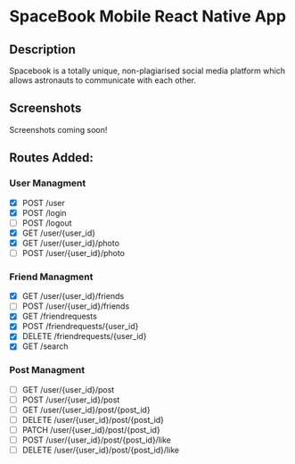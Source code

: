 # SpaceBook Mobile React Native App

## Description
Spacebook is a totally unique, non-plagiarised social media platform which allows astronauts to communicate with each other.

## Screenshots
Screenshots coming soon!

## Routes Added:

### User Managment
- [x] POST /user
- [x] POST /login
- [ ] POST /logout
- [x] GET /user/{user_id}
- [x] GET /user/{user_id}/photo
- [ ] POST /user/{user_id}/photo

### Friend Managment
- [x] GET /user/{user_id}/friends
- [ ] POST /user/{user_id}/friends
- [x] GET /friendrequests
- [x] POST /friendrequests/{user_id}
- [x] DELETE /friendrequests/{user_id}
- [x] GET /search

### Post Managment
- [ ] GET /user/{user_id}/post
- [ ] POST /user/{user_id}/post
- [ ] GET /user/{user_id}/post/{post_id}
- [ ] DELETE /user/{user_id}/post/{post_id}
- [ ] PATCH /user/{user_id}/post/{post_id}
- [ ] POST /user/{user_id}/post/{post_id}/like
- [ ] DELETE /user/{user_id}/post/{post_id}/like
